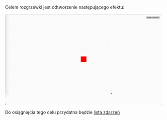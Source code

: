 Celem rozgrzewki jest odtworzenie następującego efektu:

![provide img description here](./solution/challenge.gif)

Do osiągnięcia tego celu przydatna będzie [lista zdarzeń](https://www.w3schools.com/jsref/dom_obj_event.asp)
